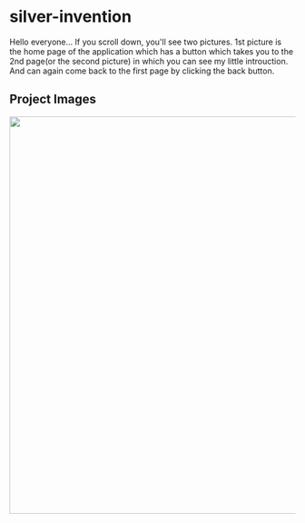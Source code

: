 # silver-invention

Hello everyone...
If you scroll down, you'll see two pictures.
1st picture is the home page of the application which has a button which takes you to the
2nd page(or the second picture) in which you can see my little introuction.
And can again come back to the first page by clicking the back button.

## Project Images

<img src = "https://user-images.githubusercontent.com/61787056/77848483-b3b8c600-71e2-11ea-8c48-4b8fc6556ff1.jpg" width = 750 height = 700>
